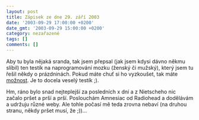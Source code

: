```yaml
---
layout: post
title: Zápisek ze dne 29. září 2003
date: '2003-09-29 17:00:00 +0200'
date_gmt: '2003-09-29 15:00:00 +0200'
category: nezařazené
tags: []
comments: []
---
```

<p>Aby tu byla nějaká sranda, tak jsem přepsal (jak jsem kdysi dávno někmu slíbil) ten testík  na naprogramování mozku (ženský či mužský), který jsem tu řešil někdy o prázdninách. Pokud máte chuť  si ho vyzkoušet, tak máte <a href="art.php?a=vstup_test.php">možnost</a>. Je to docela veselý testík ;).</p>
<p>Hm, ráno bylo snad nejteplejší za posledních x dní a z Nietscheho nic začalo pršet a prší a prší.  Poslouchám Amnesiac od Radiohead a dodělávám a udržuju různé weby. Ale tohle počasí mě teda zrovna nebaví  (na druhou stranu, někdy pršet musí, že ;))...</p>
